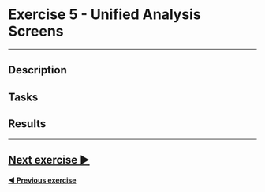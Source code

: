 # Exercise 5 - Unified Analysis Screens
---


## Description


## Tasks


## Results


---
## [Next exercise ▶](../6_Assets)

#### [◀ Previous exercise](../4_Generic-Topology)